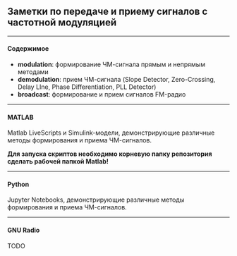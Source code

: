 ## Заметки по передаче и приему сигналов с частотной модуляцией

------

#### Содержимое

- **modulation**: формирование ЧМ-сигнала прямым и непрямым методами
- **demodulation**: прием ЧМ-сигнала (Slope Detector, Zero-Crossing, Delay LIne, Phase Differentiation, PLL Detector)
- **broadcast**: формирование и прием сигналов FM-радио

------

#### MATLAB

Matlab LiveScripts и Simulink-модели, демонстрирующие различные методы формирования и приема ЧМ-сигналов.

**Для запуска скриптов необходимо корневую папку репозитория сделать рабочей папкой Matlab!**

------

#### Python

Jupyter Notebooks, демонстрирующие различные методы формирования и приема  ЧМ-сигналов.

------

#### GNU Radio

TODO

